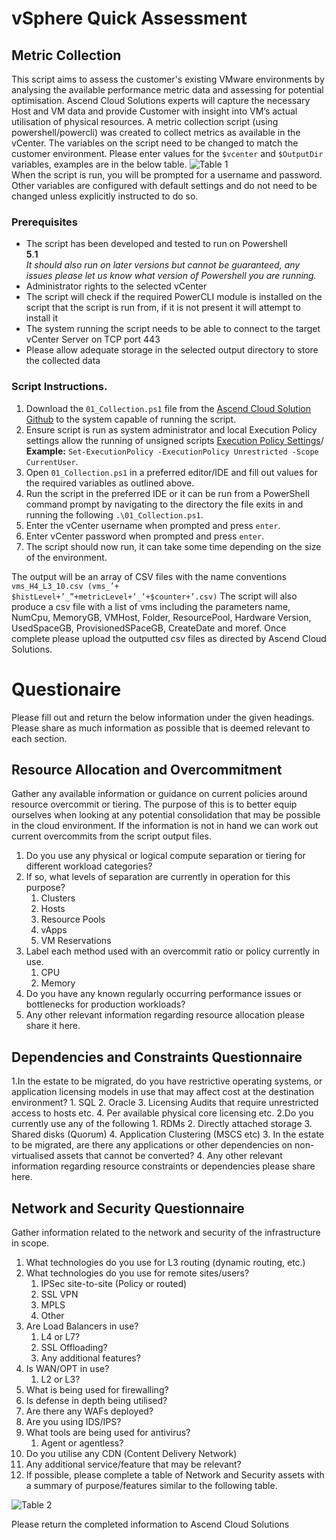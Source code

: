 # vSphere Quick Assessment

## Metric Collection
This script aims to assess the customer's existing VMware
environments by analysing the available performance metric data and assessing for potential optimisation. 
Ascend Cloud Solutions experts will capture the necessary Host and VM data and provide
Customer with insight into VM’s actual utilisation of physical resources.
A metric collection script (using powershell/powercli) was created to
collect metrics as available in the vCenter. 
The variables on the script need to be changed to match the customer environment.  Please enter values for the `$vcenter` and `$OutputDir` variables, examples are in the below table.
![Table 1](https://github.com/user-attachments/assets/35fd7e69-b063-4507-aa3c-b57de058a9a6)\
When the script is run, you will be prompted for a username and password. Other variables are configured with default settings and do not need to be changed unless explicitly instructed to do so. 

### Prerequisites 
- The script has been developed and tested to run on Powershell\
**5**.**1**\
*It should also run on later versions but cannot be guaranteed, any issues please let us know what version of Powershell you are running.*
- Administrator rights to the selected vCenter
- The script will check if the required PowerCLI module is installed on the script that the script is run from, if it is not present it will attempt to install it
- The system running the script needs to be able to connect to the target vCenter Server on TCP port 443
- Please allow adequate storage in the selected output directory to store the collected data

### Script Instructions.
1. Download the `01_Collection.ps1` file from the [Ascend Cloud Solution Github](https://github.com/acs-git/vSphereMetricCollector/blob/main/01_Collection.ps1) to the system capable of running the script.
2. Ensure script is run as system administrator and local Execution Policy settings allow the running of unsigned scripts [Execution Policy Settings](https://learn.microsoft.com/en-us/powershell/module/microsoft.powershell.core/about/about_execution_policies?view=powershell-7.4)/ **Example:** `Set-ExecutionPolicy -ExecutionPolicy Unrestricted -Scope CurrentUser`.
3. Open `01_Collection.ps1` in a preferred editor/IDE and fill out values for the required variables as outlined above.
4. Run the script in the preferred IDE or it can be run from a PowerShell command prompt by navigating to the directory the file exits in and running the following `.\01_Collection.ps1`.
5. Enter the vCenter username when prompted and press `enter`.
6. Enter vCenter password when prompted and press `enter`.
7. The script should now run, it can take some time depending on the size of the environment.

The output will be an array of CSV files with the name conventions `vms_H4_L3_10.csv (vms_’+
$histLevel+’_”+metricLevel+’_’+$counter+’.csv)`
The script will also produce a csv file with a list of vms including the parameters name, NumCpu, MemoryGB, VMHost, Folder, ResourcePool, Hardware Version, UsedSpaceGB, ProvisionedSPaceGB, CreateDate and moref.
Once complete please upload the outputted csv files as directed by Ascend Cloud Solutions.

# Questionaire
Please fill out and return the below information under the given headings. Please share as much information as possible that is deemed relevant to each section.

## Resource Allocation and Overcommitment
Gather any available information or guidance on current policies around resource overcommit or tiering. The purpose of this is to better equip ourselves when looking at any potential consolidation that may be possible in the cloud environment. If the information is not in hand we can work out current overcommits from the script output files.

1. Do you use any physical or logical compute separation or tiering for different workload categories?
2. If so, what levels of separation are currently in operation for this purpose?
      1. Clusters
      2. Hosts
      3. Resource Pools
      4. vApps
      5. VM Reservations 
3. Label each method used with an overcommit ratio or policy currently in use.
      1. CPU
      2. Memory
4. Do you have any known regularly occurring performance issues or bottlenecks for production workloads?
5. Any other relevant information regarding resource allocation please share it here.

## Dependencies and Constraints Questionnaire
1.In the estate to be migrated, do you have restrictive operating systems, or application licensing models in use that may affect cost at the destination environment?
            1.	SQL
            2.	Oracle
            3.	Licensing Audits that require unrestricted access to hosts etc.
            4.	Per available physical core licensing etc.
2.Do you currently use any of the following
            1.	RDMs
            2.	Directly attached storage
            3.	Shared disks (Quorum)
            4.	Application Clustering (MSCS etc)
3.	In the estate to be migrated, are there any applications or other dependencies on non-virtualised assets that cannot be converted?
4.	Any other relevant information regarding resource constraints or dependencies please share here.

## Network and Security Questionnaire
Gather information related to the network and security of the infrastructure in scope.

1.	What technologies do you use for L3 routing (dynamic routing, etc.)
2.	What technologies do you use for remote sites/users?
    1. IPSec site-to-site (Policy or routed)
    2. SSL VPN
    3. MPLS
    4. Other
3.	Are Load Balancers in use?
      1.	L4 or L7?
      2.	SSL Offloading?
      3.	Any additional features?
4.	Is WAN/OPT in use?
      1.	L2 or L3?
5.	What is being used for firewalling?
6.	Is defense in depth being utilised?
7.	Are there any WAFs deployed?
8.	Are you using IDS/IPS?
9.	What tools are being used for antivirus?
      1.	Agent or agentless?
10.	Do you utilise any CDN (Content Delivery Network)
11.	Any additional service/feature that may be relevant?
12.	If possible, please complete a table of Network and Security assets with a summary of purpose/features similar to the following table.

![Table 2](https://github.com/user-attachments/assets/8ae1d583-ce5f-42cc-b5b7-b78f24cf6416)

Please return the completed information to Ascend Cloud Solutions


    



   
